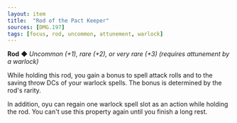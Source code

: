 ```yaml
---
layout: item
title:  "Rod of the Pact Keeper"
sources: [DMG.197]
tags: [focus, rod, uncommon, attunement, warlock]
---
```


**Rod** ◆ *Uncommon (+1), rare (+2), or very rare (+3) (requires attunement by a warlock)*

While holding this rod, you gain a bonus to spell attack rolls and to the saving throw DCs of your warlock spells. The bonus is determined by the rod's rarity.

In addition, oyu can regain one warlock spell slot as an action while holding the rod. You can't use this property again until you finish a long rest.
